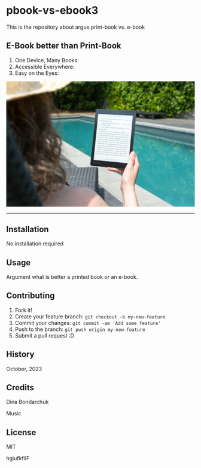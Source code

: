# pbook-vs-ebook3
This is the repository about argue print-book vs. e-book


##  E-Book better than Print-Book
1. One Device, Many Books:
2. Accessible Everywhere:
3. Easy on the Eyes:

![reader photo](images/pexels-perfecto-capucine-1247527.jpg)

_______

## Installation

No installation required

## Usage

Argument what is better a printed book or an e-book.

## Contributing

1. Fork it!
2. Create your feature branch: `git checkout -b my-new-feature`
3. Commit your changes: `git commit -am 'Add some feature'`
4. Push to the branch: `git push origin my-new-feature`
5. Submit a pull request :D

## History

October, 2023

## Credits

Dina Bondarchuk

Music

## License

MIT

hgiufkflIF